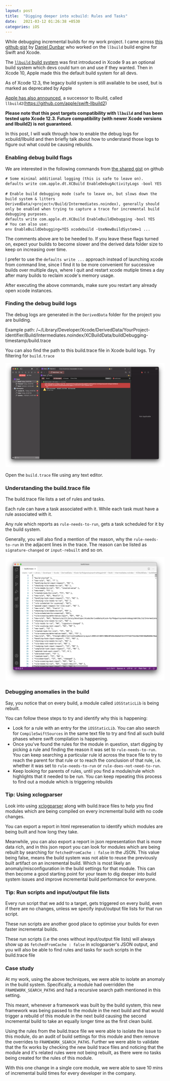 ```yaml
---
layout: post
title:  "Digging deeper into xcbuild: Rules and Tasks"
date:   2021-03-12 01:26:38 +0530
categories: iOS
---
```


While debugging incremental builds for my work project. I came across [this github gist](https://gist.github.com/ddunbar/2dda0e836c855ea96759d1d05f086d69) by [Daniel Dunbar](https://twitter.com/daniel_dunbar) who worked on the `llbuild` build engine for Swift and Xcode.

The [`llbuild` build system](https://github.com/apple/swift-llbuild) was first introduced in Xcode 9 as an optional build system which devs could turn on and use if they wanted. Then in Xcode 10, Apple made this the default build system for all devs.

As of Xcode 12.3, the legacy build system is still available to be used, but is marked as deprecated by Apple

[Apple has also announced](https://forums.swift.org/t/llbuild2/36896), a successor to llbuild, called `llbuild2`(https://github.com/apple/swift-llbuild2)

**Please note that this post targets compatibility with `llbuild` and has been tested upto Xcode 12.3. Future compatibility (with newer Xcode versions and llbuild2) is not guaranteed.**

In this post, I will walk through how to enable the debug logs for xcbuild/llbuild and then briefly talk about how to understand those logs to figure out what could be causing rebuilds.

### Enabling debug build flags

We are interested in the following commands from [the shared gist]((https://gist.github.com/ddunbar/2dda0e836c855ea96759d1d05f086d69)) on github

```
# Some minimal additional logging (this is safe to leave on).
defaults write com.apple.dt.XCBuild EnableDebugActivityLogs -bool YES

# Enable build debugging mode (safe to leave on, but slows down the build system & litters DerivedData/<project>/Build/Intermediates.noindex), generally should only be enabled when trying to capture a trace for incremental build debugging purposes.
defaults write com.apple.dt.XCBuild EnableBuildDebugging -bool YES
# You can also use:
env EnableBuildDebugging=YES xcodebuild -UseNewBuildSystem=1 ...
```

The comments above are to be heeded to. If you leave these flags turned on, expect your builds to become slower and the derived data folder size to keep on increasing over time.

I prefer to use the `defaults write ...` approach instead of launching xcode from command line, since I find it to be more convenient for successive builds over multiple days, where I quit and restart xcode mutiple times a day after many builds to reclaim xcode's memory usage.

After executing the above commands, make sure you restart any already open xcode instances.

### Finding the debug build logs

The debug logs are generated in the `DerivedData` folder for the project you are building.

Example path: /~/Library/Developer/Xcode/DerivedData/YourProject-identifier/Build/Intermediates.noindex/XCBuildData/buildDebugging-timestamp/build.trace

You can also find the path to this build.trace file in Xcode build logs. Try filtering for `build.trace`

![Xcode screenshot](/assets/build_trace_path_screenshot.png)

Open the `build.trace` file using any text editor.

### Understanding the build.trace file

The build.trace file lists a set of rules and tasks.

Each rule can have a task associated with it. While each task must have a rule associated with it.

Any rule which reports as `rule-needs-to-run`, gets a task scheduled for it by the build system.

Generally, you will also find a mention of the reason, why the `rule-needs-to-run` in the adjacent lines in the trace. The reason can be listed as `signature-changed` or `input-rebuilt` and so on.

![build.trace screenshot](/assets/build_system_rules_screenshot.png)

### Debugging anomalies in the build

Say, you notice that on every build, a module called `iOSStaticLib` is being rebuilt.

You can follow these steps to try and identify why this is happening:
- Look for a rule with an entry for the `iOSStaticLib`. You can also search for `CompileSwiftSources` in the same text file to try and find all such build phases where swift compilation is happening.
- Once you've found the rules for the module in question, start digging by picking a rule and finding the reason it was set to `rule-needs-to-run`. You can keep searching a particular rule id across the trace file to try to reach the parent for that rule or to reach the conclusion of that rule, i.e. whether it was set to `rule-needs-to-run` or `rule-does-not-need-to-run`.
- Keep looking for parents of rules, until you find a module/rule which highlights that it needed to be run. You can keep repeating this process to find out a module which is triggering rebuilds

### Tip: Using xclogparser

Look into using [xclogparser](https://github.com/spotify/XCLogParser) along with build.trace files to help you find modules which are being compiled on every incremental build with no code changes.

You can export a report in html represenation to identify which modules are being built and how long they take.

Meanwhile, you can also export a report in json representation that is more data rich, and in this json report you can look for modules which are being rebuilt by searching for `fetchedFromCache : false` in the JSON. This value being false, means the build system was not able to reuse the previously built artifact on an incremental build. Which is most likely an anomaly/misconfiguration in the build settings for that module. This can then become a good starting point for your team to dig deeper into build system issues and improve incremental build performance for everyone.

### Tip: Run scripts and input/output file lists

Every run script that we add to a target, gets triggered on every build, even if there are no changes, unless we specify input/output file lists for that run script.

These run scripts are another good place to optimise your builds for even faster incremental builds.

These run scripts (i.e the ones without input/output file lists) will always show up as `fetchedFromCache : false` in xclogparser's JSON output, and you will also be able to find rules and tasks for such scripts in the build.trace file
### Case study

At my work, using the above techniques, we were able to isolate an anomaly in the build system.
Specifically, a module had overridden the `FRAMEWORK_SEARCH_PATHS` and had a recursive search path mentioned in this setting.

This meant, whenever a framework was built by the build system, this new framework was being passed to the module in the next build and that would trigger a rebuild of this module in the next build causing the second incremental build to take an equally longer time as the first clean build.

Using the rules from the build.trace file we were able to isolate the issue to this module, do an audit of build settings for this module and then remove the overrides to `FRAMEWORK_SEARCH_PATHS`. Further we were able to validate that the fix works by checking the new build trace files and noticing that the module and it's related rules were not being rebuilt, as there were no tasks being created for the rules of this module.

With this one change in a single core module, we were able to save 10 mins of incremental build times for every developer in the company.